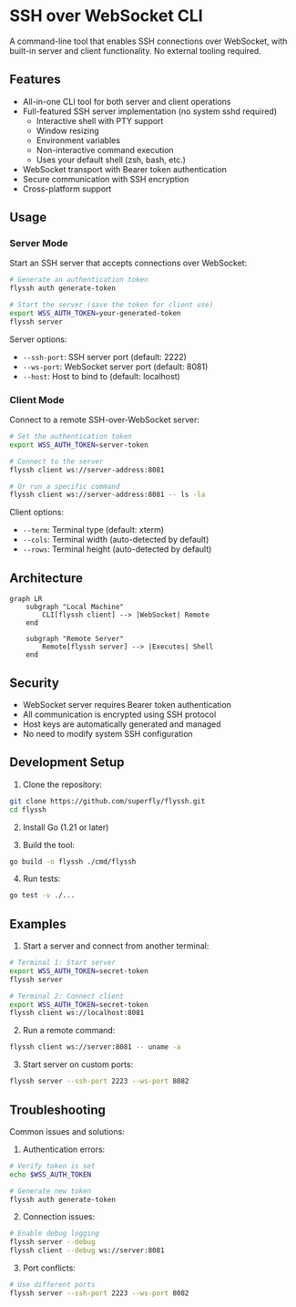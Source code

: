 # SSH over WebSocket CLI

A command-line tool that enables SSH connections over WebSocket, with built-in server and client functionality. No external tooling required.

## Features

- All-in-one CLI tool for both server and client operations
- Full-featured SSH server implementation (no system sshd required)
  * Interactive shell with PTY support
  * Window resizing
  * Environment variables
  * Non-interactive command execution
  * Uses your default shell (zsh, bash, etc.)
- WebSocket transport with Bearer token authentication
- Secure communication with SSH encryption
- Cross-platform support

## Usage

### Server Mode

Start an SSH server that accepts connections over WebSocket:

```bash
# Generate an authentication token
flyssh auth generate-token

# Start the server (save the token for client use)
export WSS_AUTH_TOKEN=your-generated-token
flyssh server
```

Server options:
- `--ssh-port`: SSH server port (default: 2222)
- `--ws-port`: WebSocket server port (default: 8081)
- `--host`: Host to bind to (default: localhost)

### Client Mode

Connect to a remote SSH-over-WebSocket server:

```bash
# Set the authentication token
export WSS_AUTH_TOKEN=server-token

# Connect to the server
flyssh client ws://server-address:8081

# Or run a specific command
flyssh client ws://server-address:8081 -- ls -la
```

Client options:
- `--term`: Terminal type (default: xterm)
- `--cols`: Terminal width (auto-detected by default)
- `--rows`: Terminal height (auto-detected by default)

## Architecture

```mermaid
graph LR
    subgraph "Local Machine"
        CLI[flyssh client] --> |WebSocket| Remote
    end

    subgraph "Remote Server"
        Remote[flyssh server] --> |Executes| Shell
    end
```

## Security

- WebSocket server requires Bearer token authentication
- All communication is encrypted using SSH protocol
- Host keys are automatically generated and managed
- No need to modify system SSH configuration

## Development Setup

1. Clone the repository:
```bash
git clone https://github.com/superfly/flyssh.git
cd flyssh
```

2. Install Go (1.21 or later)

3. Build the tool:
```bash
go build -o flyssh ./cmd/flyssh
```

4. Run tests:
```bash
go test -v ./...
```

## Examples

1. Start a server and connect from another terminal:
```bash
# Terminal 1: Start server
export WSS_AUTH_TOKEN=secret-token
flyssh server

# Terminal 2: Connect client
export WSS_AUTH_TOKEN=secret-token
flyssh client ws://localhost:8081
```

2. Run a remote command:
```bash
flyssh client ws://server:8081 -- uname -a
```

3. Start server on custom ports:
```bash
flyssh server --ssh-port 2223 --ws-port 8082
```

## Troubleshooting

Common issues and solutions:

1. Authentication errors:
```bash
# Verify token is set
echo $WSS_AUTH_TOKEN

# Generate new token
flyssh auth generate-token
```

2. Connection issues:
```bash
# Enable debug logging
flyssh server --debug
flyssh client --debug ws://server:8081
```

3. Port conflicts:
```bash
# Use different ports
flyssh server --ssh-port 2223 --ws-port 8082
```